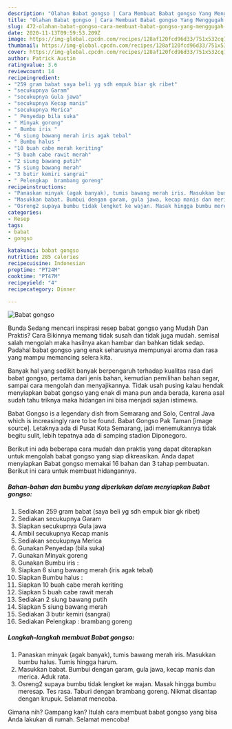 ```yaml
---
description: "Olahan Babat gongso | Cara Membuat Babat gongso Yang Menggugah Selera"
title: "Olahan Babat gongso | Cara Membuat Babat gongso Yang Menggugah Selera"
slug: 472-olahan-babat-gongso-cara-membuat-babat-gongso-yang-menggugah-selera
date: 2020-11-13T09:59:53.209Z
image: https://img-global.cpcdn.com/recipes/128af120fcd96d33/751x532cq70/babat-gongso-foto-resep-utama.jpg
thumbnail: https://img-global.cpcdn.com/recipes/128af120fcd96d33/751x532cq70/babat-gongso-foto-resep-utama.jpg
cover: https://img-global.cpcdn.com/recipes/128af120fcd96d33/751x532cq70/babat-gongso-foto-resep-utama.jpg
author: Patrick Austin
ratingvalue: 3.6
reviewcount: 14
recipeingredient:
- "259 gram babat saya beli yg sdh empuk biar gk ribet"
- "secukupnya Garam"
- "secukupnya Gula jawa"
- "secukupnya Kecap manis"
- "secukupnya Merica"
- " Penyedap bila suka"
- " Minyak goreng"
- " Bumbu iris "
- "6 siung bawang merah iris agak tebal"
- " Bumbu halus "
- "10 buah cabe merah keriting"
- "5 buah cabe rawit merah"
- "2 siung bawang putih"
- "5 siung bawang merah"
- "3 butir kemiri sangrai"
- " Pelengkap  brambang goreng"
recipeinstructions:
- "Panaskan minyak (agak banyak), tumis bawang merah iris. Masukkan bumbu halus. Tumis hingga harum."
- "Masukkan babat. Bumbui dengan garam, gula jawa, kecap manis dan merica. Aduk rata."
- "Osreng2 supaya bumbu tidak lengket ke wajan. Masak hingga bumbu meresap. Tes rasa. Taburi dengan brambang goreng. Nikmat disantap dengan krupuk. Selamat mencoba."
categories:
- Resep
tags:
- babat
- gongso

katakunci: babat gongso 
nutrition: 285 calories
recipecuisine: Indonesian
preptime: "PT24M"
cooktime: "PT47M"
recipeyield: "4"
recipecategory: Dinner

---
```



![Babat gongso](https://img-global.cpcdn.com/recipes/128af120fcd96d33/751x532cq70/babat-gongso-foto-resep-utama.jpg)

Bunda Sedang mencari inspirasi resep babat gongso yang Mudah Dan Praktis? Cara Bikinnya memang tidak susah dan tidak juga mudah. semisal salah mengolah maka hasilnya akan hambar dan bahkan tidak sedap. Padahal babat gongso yang enak seharusnya mempunyai aroma dan rasa yang mampu memancing selera kita.

Banyak hal yang sedikit banyak berpengaruh terhadap kualitas rasa dari babat gongso, pertama dari jenis bahan, kemudian pemilihan bahan segar, sampai cara mengolah dan menyajikannya. Tidak usah pusing kalau hendak menyiapkan babat gongso yang enak di mana pun anda berada, karena asal sudah tahu triknya maka hidangan ini bisa menjadi sajian istimewa.

Babat Gongso is a legendary dish from Semarang and Solo, Central Java which is increasingly rare to be found. Babat Gongso Pak Taman [image source]. Letaknya ada di Pusat Kota Semarang, jadi menemukannya tidak begitu sulit, lebih tepatnya ada di samping stadion Diponegoro.


Berikut ini ada beberapa cara mudah dan praktis yang dapat diterapkan untuk mengolah babat gongso yang siap dikreasikan. Anda dapat menyiapkan Babat gongso memakai 16 bahan dan 3 tahap pembuatan. Berikut ini cara untuk membuat hidangannya.

<!--inarticleads1-->

##### Bahan-bahan dan bumbu yang diperlukan dalam menyiapkan Babat gongso:

1. Sediakan 259 gram babat (saya beli yg sdh empuk biar gk ribet)
1. Sediakan secukupnya Garam
1. Siapkan secukupnya Gula jawa
1. Ambil secukupnya Kecap manis
1. Sediakan secukupnya Merica
1. Gunakan  Penyedap (bila suka)
1. Gunakan  Minyak goreng
1. Gunakan  Bumbu iris :
1. Siapkan 6 siung bawang merah (iris agak tebal)
1. Siapkan  Bumbu halus :
1. Siapkan 10 buah cabe merah keriting
1. Siapkan 5 buah cabe rawit merah
1. Sediakan 2 siung bawang putih
1. Siapkan 5 siung bawang merah
1. Sediakan 3 butir kemiri (sangrai)
1. Sediakan  Pelengkap : brambang goreng




<!--inarticleads2-->

##### Langkah-langkah membuat Babat gongso:

1. Panaskan minyak (agak banyak), tumis bawang merah iris. Masukkan bumbu halus. Tumis hingga harum.
1. Masukkan babat. Bumbui dengan garam, gula jawa, kecap manis dan merica. Aduk rata.
1. Osreng2 supaya bumbu tidak lengket ke wajan. Masak hingga bumbu meresap. Tes rasa. Taburi dengan brambang goreng. Nikmat disantap dengan krupuk. Selamat mencoba.




Gimana nih? Gampang kan? Itulah cara membuat babat gongso yang bisa Anda lakukan di rumah. Selamat mencoba!
